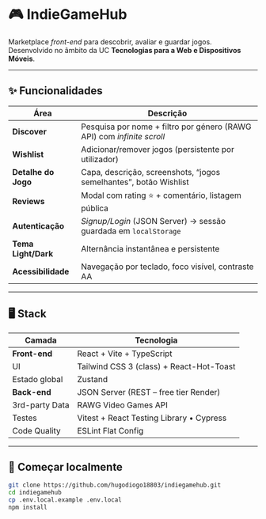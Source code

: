 # 🎮 IndieGameHub

Marketplace _front-end_ para descobrir, avaliar e guardar jogos.  
Desenvolvido no âmbito da UC **Tecnologias para a Web e Dispositivos Móveis**.

---

## ✨ Funcionalidades

| Área                | Descrição                                                              |
| ------------------- | ---------------------------------------------------------------------- |
| **Discover**        | Pesquisa por nome + filtro por género (RAWG API) com _infinite scroll_ |
| **Wishlist**        | Adicionar/remover jogos (persistente por utilizador)                   |
| **Detalhe do Jogo** | Capa, descrição, screenshots, “jogos semelhantes”, botão Wishlist      |
| **Reviews**         | Modal com rating ⭐ + comentário, listagem pública                     |
| **Autenticação**    | _Signup/Login_ (JSON Server) → sessão guardada em `localStorage`       |
| **Tema Light/Dark** | Alternância instantânea e persistente                                  |
| **Acessibilidade**  | Navegação por teclado, foco visível, contraste AA                      |

---

## 🖥️ Stack

| Camada         | Tecnologia                               |
| -------------- | ---------------------------------------- |
| **Front-end**  | React + Vite + TypeScript                |
| UI             | Tailwind CSS 3 (class) + React-Hot-Toast |
| Estado global  | Zustand                                  |
| **Back-end**   | JSON Server (REST – free tier Render)    |
| 3rd-party Data | RAWG Video Games API                     |
| Testes         | Vitest + React Testing Library • Cypress |
| Code Quality   | ESLint Flat Config                       |

---

## 🚀 Começar localmente

```bash
git clone https://github.com/hugodiogo18803/indiegamehub.git
cd indiegamehub
cp .env.local.example .env.local
npm install
```
